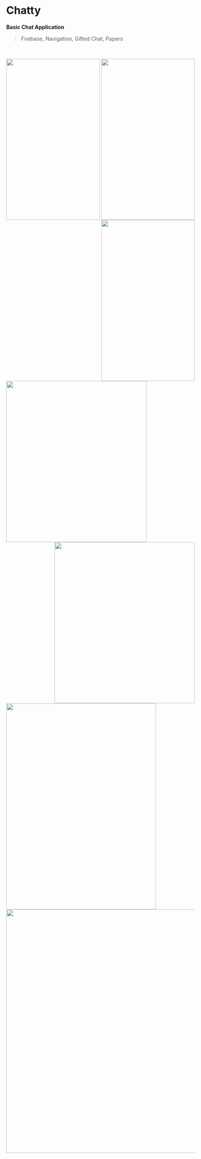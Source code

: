# Chatty
**Basic Chat Application**
<br/>
> Firebase, Navigation, Gifted Chat, Papers
<br/>

<p align="center">
<img src="https://user-images.githubusercontent.com/65288948/154236825-f8d0ef99-5a15-4627-96a3-735852951882.png" align="left" width="250" height="430">
<img src="https://user-images.githubusercontent.com/65288948/154236838-71d1325f-a993-4ac2-b16d-0ae35a7e45bd.png" align="center" width="250" height="430">
<img src="https://user-images.githubusercontent.com/65288948/154236895-e4db29bf-1efb-445d-99ce-7ac7c8086448.png" align="right" width="250" height="430">
</p>


<p align="center">
<img src="https://user-images.githubusercontent.com/65288948/154236859-94be4fc2-16d5-4850-9b6d-19a64c79ada5.png" align="left" width="375" height="430">
<img src="https://user-images.githubusercontent.com/65288948/154236868-5b0efa24-a8ea-4e8d-8c26-1c41d977feec.png" align="right" width="375" height="430">
</p>

<br/>
<img src="https://user-images.githubusercontent.com/65288948/154236930-5fd1e1a4-38ad-45e6-9061-17c7c553f4ab.png" align="center" width="400" height="550">

<br/>
<img src="https://user-images.githubusercontent.com/65288948/154236946-941a97f9-d964-48eb-a35a-6215a6e7ce70.png" align="center" width="750" height="650">


